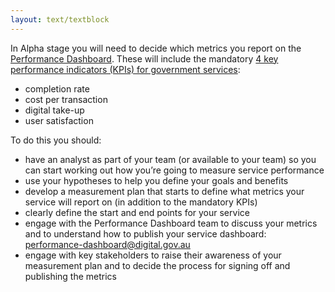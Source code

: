 ```yaml
---
layout: text/textblock
---
```


In Alpha stage you will need to decide which metrics you report on the [Performance Dashboard](http://dashboard.gov.au/). These will include the mandatory [4 key performance indicators (KPIs) for government services](/digital-service-standard/11-measure-performance/):
- completion rate
- cost per transaction
- digital take-up
- user satisfaction

To do this you should:
- have an analyst as part of your team (or available to your team) so you can start working out how you’re going to measure service performance
- use your hypotheses to help you define your goals and benefits
- develop a measurement plan that starts to define what metrics your service will report on (in addition to the mandatory KPIs)
- clearly define the start and end points for your service
- engage with the Performance Dashboard team to discuss your metrics and to understand how to publish your service dashboard: [performance-dashboard@digital.gov.au](mailto:performance-dashboard@digital.gov.au)
- engage with key stakeholders to raise their awareness of your measurement plan and to decide the process for signing off and publishing the metrics
